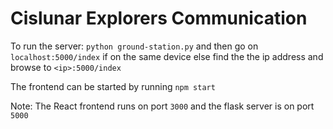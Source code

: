 # Cislunar Explorers Communication 

To run the server: `python ground-station.py` and then go on `localhost:5000/index` if on the same device else find the the ip address and browse to `<ip>:5000/index`

The frontend can be started by running `npm start`

Note: The React frontend runs on port `3000` and the flask server is on port `5000` 